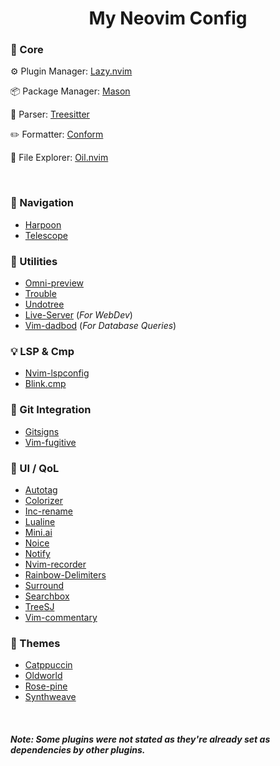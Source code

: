 <div><h1 align="center">My Neovim Config</h1></div>

### :pushpin: Core

:gear: Plugin Manager: [Lazy.nvim](https://github.com/folke/lazy.nvim.git)

:package: Package Manager: [Mason](https://github.com/williamboman/mason.nvim)

:mag_right: Parser: [Treesitter](https://github.com/nvim-treesitter/nvim-treesitter)

:pencil2: Formatter: [Conform](https://github.com/stevearc/conform.nvim)

:file_folder: File Explorer: [Oil.nvim](https://github.com/stevearc/oil.nvim)

<br>

### :rocket: Navigation

- [Harpoon](https://github.com/ThePrimeagen/harpoon)
- [Telescope](https://github.com/nvim-telescope/telescope.nvim)

### :wrench: Utilities

- [Omni-preview](https://github.com/SylvanFranklin/omni-preview.nvim)
- [Trouble](https://github.com/folke/trouble.nvim)
- [Undotree](https://github.com/mbbill/undotree)
- [Live-Server](https://github.com/barrett-ruth/live-server.nvim) (_For WebDev_)
- [Vim-dadbod](https://github.com/tpope/vim-dadbod) (_For Database Queries_)

### :bulb: LSP & Cmp

- [Nvim-lspconfig](https://github.com/neovim/nvim-lspconfig)
- [Blink.cmp](https://github.com/saghen/blink.cmp)

### :twisted_rightwards_arrows: Git Integration

- [Gitsigns](https://github.com/lewis6991/gitsigns.nvim)
- [Vim-fugitive](https://github/tpope/vim-fugitive)

### :star2: UI / QoL

- [Autotag](https://github.com/windwp/nvim-ts-autotag)
- [Colorizer](https://github.com/norcalli/nvim-colorizer.lua)
- [Inc-rename](https://github.com/smjonas/inc-rename.nvim)
- [Lualine](https://github.com/nvim-lualine/lualine.nvim)
- [Mini.ai](https://github.com/echasnovski/mini.ai)
- [Noice](https://github.com/folke/noice.nvim)
- [Notify](https://github.com/rcarriga/nvim-notify)
- [Nvim-recorder](https://github.com/chrisgrieser/nvim-recorder)
- [Rainbow-Delimiters](https://github.com/HiPhish/rainbow-delimiters.nvim)
- [Surround](https://github.com/kylechui/nvim-surround)
- [Searchbox](https://github.com/VonHeikemen/searchbox.nvim)
- [TreeSJ](https://github.com/Wansmer/treesj)
- [Vim-commentary](https://github.com/tpope/vim-commentary)

### :art: Themes

- [Catppuccin](https://github.com/catppuccin/nvim)
- [Oldworld](https://github.com/dgox16/oldworld.nvim)
- [Rose-pine](https://github.com/rose-pine/nvim)
- [Synthweave](https://github.com/samharju/synthweave.nvim)

<br>

##### Note: Some plugins were not stated as they're already set as dependencies by other plugins.

